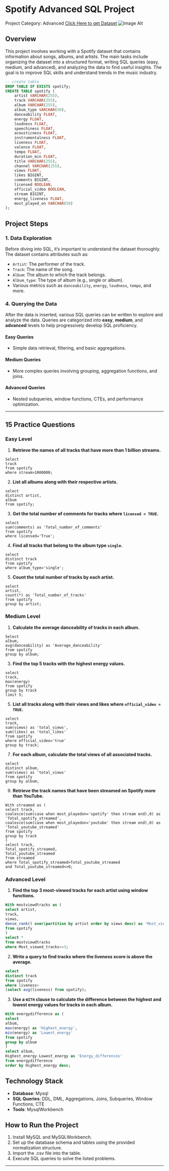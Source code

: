# Spotify Advanced SQL Project
Project Category: Advanced
[Click Here to get Dataset](https://www.kaggle.com/datasets/sanjanchaudhari/spotify-dataset)
 ![Image Alt](https://github.com/San-Zay1/Spotify/blob/5e45474e58f7ad02742615123d1b7a62aa8397fc/spotify_logo.jpg)

## Overview
This project involves working with a Spotify dataset that contains information about songs, albums, and artists. The main tasks include organizing the dataset into a structured format, writing SQL queries (easy, medium, and advanced), and analyzing the data to find useful insights. The goal is to improve SQL skills and understand trends in the music industry.

```sql
-- create table
DROP TABLE IF EXISTS spotify;
CREATE TABLE spotify (
    artist VARCHAR(255),
    track VARCHAR(255),
    album VARCHAR(255),
    album_type VARCHAR(50),
    danceability FLOAT,
    energy FLOAT,
    loudness FLOAT,
    speechiness FLOAT,
    acousticness FLOAT,
    instrumentalness FLOAT,
    liveness FLOAT,
    valence FLOAT,
    tempo FLOAT,
    duration_min FLOAT,
    title VARCHAR(255),
    channel VARCHAR(255),
    views FLOAT,
    likes BIGINT,
    comments BIGINT,
    licensed BOOLEAN,
    official_video BOOLEAN,
    stream BIGINT,
    energy_liveness FLOAT,
    most_played_on VARCHAR(50)
);
```
## Project Steps

### 1. Data Exploration
Before diving into SQL, it’s important to understand the dataset thoroughly. The dataset contains attributes such as:
- `Artist`: The performer of the track.
- `Track`: The name of the song.
- `Album`: The album to which the track belongs.
- `Album_type`: The type of album (e.g., single or album).
- Various metrics such as `danceability`, `energy`, `loudness`, `tempo`, and more.

### 4. Querying the Data
After the data is inserted, various SQL queries can be written to explore and analyze the data. Queries are categorized into **easy**, **medium**, and **advanced** levels to help progressively develop SQL proficiency.

#### Easy Queries
- Simple data retrieval, filtering, and basic aggregations.
  
#### Medium Queries
- More complex queries involving grouping, aggregation functions, and joins.
  
#### Advanced Queries
- Nested subqueries, window functions, CTEs, and performance optimization.
  
---

## 15 Practice Questions

### Easy Level
1. **Retrieve the names of all tracks that have more than 1 billion streams.**
```
Select 
track 
from spotify 
where stream>1000000;
```
2. **List all albums along with their respective artists.**
```
select 
distinct artist,
album 
from spotify;
```
3. **Get the total number of comments for tracks where `licensed = TRUE`.**
```
select 
sum(comments) as 'Total_number_of_comments' 
from spotify 
where licensed='True';
```
4. **Find all tracks that belong to the album type `single`.**
```
select 
distinct track 
from spotify 
where album_type='single';
```
5. **Count the total number of tracks by each artist.**
```
select 
artist,
count(*) as 'Total_number_of_tracks' 
from spotify 
group by artist;
```

### Medium Level
1. **Calculate the average danceability of tracks in each album.**
```
Select 
album,
avg(danceability) as 'Average_danceability' 
from spotify 
group by album;
```
3. **Find the top 5 tracks with the highest energy values.**
```
select 
track,
max(energy) 
from spotify 
group by track 
limit 5;
```
5. **List all tracks along with their views and likes where `official_video = TRUE`.**
```
select 
track,
sum(views) as 'total_views',
sum(likes) as 'total_likes' 
from spotify 
where official_video='true' 
group by track;
```
7. **For each album, calculate the total views of all associated tracks.**
```
select 
distinct album,
sum(views) as 'total_views' 
from spotify 
group by album;
```
9. **Retrieve the track names that have been streamed on Spotify more than YouTube.**
```
With streamed as (
select track,
coalesce(sum(case when most_playedon='spotify' then stream end),0) as 'Total_spotify_streamed',
coalesce(sum(case when most_playedon='youtube' then stream end),0) as 'Total_youtube_streamed'
from spotify
group by track
)
select track,
Total_spotify_streamed,
Total_youtube_streamed 
from streamed 
where Total_spotify_streamed>Total_youtube_streamed 
and Total_youtube_streamed<>0;
```

### Advanced Level
1. **Find the top 3 most-viewed tracks for each artist using window functions.**
```sql
With mostviewdtracks as (
select artist,
track,
views,
dense_rank() over(partition by artist order by views desc) as 'Most_viewed_tracks' 
from spotify
)
select * 
from mostviewdtracks 
where Most_viewed_tracks<=3;
```
2. **Write a query to find tracks where the liveness score is above the average.**
```sql
select 
distinct track 
from spotify 
where liveness>
(select avg(liveness) from spotify);
```
 
3. **Use a `WITH` clause to calculate the difference between the highest and lowest energy values for tracks in each album.**
```sql
With energydifference as (
select 
album,
max(energy) as 'Highest_energy',
min(energy) as 'Lowest_energy'
from spotify
group by album
)
select album,
Highest_energy-Lowest_energy as 'Energy_differences' 
from energydifference 
order by Highest_energy desc;
```
## Technology Stack
- **Database**: Mysql
- **SQL Queries**: DDL, DML, Aggregations, Joins, Subqueries, Window Functions, CTE
- **Tools**: MysqlWorkbench

## How to Run the Project
1. Install MySQL and MySQLWorkbench.
2. Set up the database schema and tables using the provided normalization structure.
3. Import the .csv file into the table.
4. Execute SQL queries to solve the listed problems.

---

